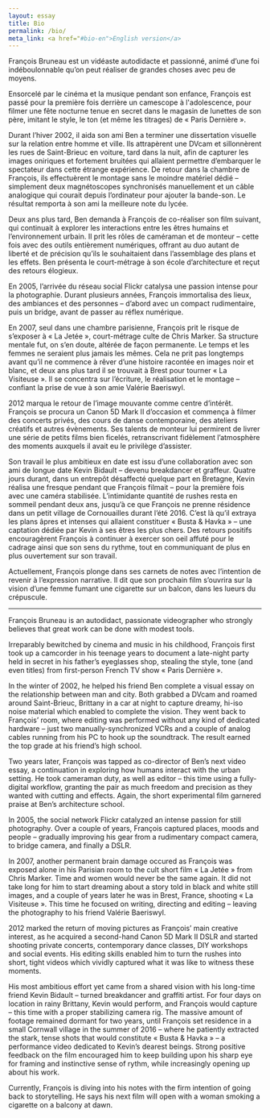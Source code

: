 ```yaml
---
layout: essay
title: Bio
permalink: /bio/
meta_link: <a href="#bio-en">English version</a>
---
```

François Bruneau est un vidéaste autodidacte et passionné, animé d’une foi indéboulonnable qu’on peut réaliser de grandes choses avec peu de moyens.

Ensorcelé par le cinéma et la musique pendant son enfance, François est passé pour la première fois derrière un camescope à l'adolescence, pour filmer une fête nocturne tenue en secret dans le magasin de lunettes de son père, imitant le style, le ton (et même les titrages) de « Paris Dernière ».

Durant l’hiver 2002, il aida son ami Ben a terminer une dissertation visuelle sur la relation entre homme et ville. Ils attrapèrent une DVcam et sillonnèrent les rues de Saint-Brieuc en voiture, tard dans la nuit, afin de capturer les images oniriques et fortement bruitées qui allaient permettre d’embarquer le spectateur dans cette étrange expérience. De retour dans la chambre de François, ils effectuèrent le montage sans le moindre matériel dédié – simplement deux magnétoscopes synchronisés manuellement et un câble analogique qui courait depuis l’ordinateur pour ajouter la bande-son. Le résultat remporta à son ami la meilleure note du lycée.

Deux ans plus tard, Ben demanda à François de co-réaliser son  film suivant, qui continuait à explorer les interactions entre les êtres humains et l’environnement urbain. Il prit les rôles de caméraman et de monteur – cette fois avec des outils entièrement numériques, offrant au duo autant de liberté et de précision qu’ils le souhaitaient dans l’assemblage des plans et les effets. Ben présenta le court-métrage à son école d’architecture et reçut des retours élogieux.

En 2005, l’arrivée du réseau social Flickr catalysa une passion intense pour la photographie. Durant plusieurs années, François immortalisa des lieux, des ambiances et des personnes – d’abord avec un compact rudimentaire, puis un bridge, avant de passer au réflex numérique.

En 2007, seul dans une chambre parisienne, François prit le risque de s’exposer à « La Jetée », court-métrage culte de Chris Marker. Sa structure mentale fut, on s’en doute, altérée de façon permanente. Le temps et les femmes ne seraient plus jamais les mêmes. Cela ne prit pas longtemps avant qu’il ne commence à rêver d’une histoire racontée en images noir et blanc, et deux ans plus tard il se trouvait à Brest pour tourner « La Visiteuse ». Il se concentra sur l’écriture, le réalisation et le montage – confiant la prise de vue à son amie Valérie Baeriswyl.

2012 marqua le retour de l’image mouvante comme centre d’intérêt. François se procura un Canon 5D Mark II d’occasion et commença à filmer des concerts privés, des cours de danse contemporaine, des ateliers créatifs et autres évènements. Ses talents de monteur lui permirent de livrer une série de petits films bien ficelés, retranscrivant fidèlement l’atmosphère des moments auxquels il avait eu le privilège d’assister.

Son travail le plus ambitieux en date est issu d’une collaboration avec son ami de longue date Kevin Bidault – devenu breakdancer et graffeur. Quatre jours durant, dans un entrepôt désaffecté quelque part en Bretagne, Kevin réalisa une fresque pendant que François filmait – pour la première fois avec une caméra stabilisée. L’intimidante quantité de rushes resta en sommeil pendant deux ans, jusqu’à ce que François ne prenne résidence dans un petit village de Cornouailles durant l’été 2016. C’est là qu’il extraya les plans âpres et intenses qui allaient constituer « Busta & Havka » – une captation dédiée par Kevin à ses êtres les plus chers. Des retours positifs encouragèrent François à continuer à exercer son oeil affuté pour le cadrage ainsi que son sens du rythme, tout en communiquant de plus en plus ouvertement sur son travail.

Actuellement, François plonge dans ses carnets de notes avec l’intention de revenir à l’expression narrative. Il dit que son prochain film s’ouvrira sur la vision d’une femme fumant une cigarette sur un balcon, dans les lueurs du crépuscule.

---
<a name="bio-en"></a>

François Bruneau is an autodidact, passionate videographer who strongly believes that great work can be done with modest tools.

Irreparably bewitched by cinema and music in his childhood, François first took up a camcorder in his teenage years to document a late-night party held in secret in his father’s eyeglasses shop, stealing the style, tone (and even titles) from first-person French TV show « Paris Dernière ».

In the winter of 2002, he helped his friend Ben complete a visual essay on the relationship between man and city. Both grabbed a DVcam and roamed around Saint-Brieuc, Brittany in a car at night to capture dreamy, hi-iso noise material which enabled to complete the vision. They went back to François’ room, where editing was performed without any kind of dedicated hardware – just two manually-synchronized VCRs and a couple of analog cables running from his PC to hook up the soundtrack. The result earned the top grade at his friend’s high school.

Two years later, François was tapped as co-director of Ben’s next video essay, a continuation in exploring how humans interact with the urban setting. He took cameraman duty, as well as editor – this time using a fully-digital workflow, granting the pair as much freedom and precision as they wanted with cutting and effects. Again, the short experimental film garnered praise at Ben’s architecture school.

In 2005, the social network Flickr catalyzed an intense passion for still photography. Over a couple of years, François captured places, moods and people – gradually improving his gear from a rudimentary compact camera, to bridge camera, and finally a DSLR.

In 2007, another permanent brain damage occured as François was exposed alone in his Parisian room to the cult short film « La Jetée » from Chris Marker. Time and women would never be the same again. It did not take long for him to start dreaming about a story told in black and white still images, and a couple of years later he was in Brest, France, shooting « La Visiteuse ». This time he focused on writing, directing and editing – leaving the photography to his friend Valérie Baeriswyl.

2012 marked the return of moving pictures as François’ main creative interest, as he acquired a second-hand Canon 5D Mark II DSLR and started shooting private concerts, contemporary dance classes, DIY workshops and social events. His editing skills enabled him to turn the rushes into short, tight videos which vividly captured what it was like to witness these moments.

His most ambitious effort yet came from a shared vision with his long-time friend Kevin Bidault – turned breakdancer and graffiti artist. For four days on location in rainy Brittany, Kevin would perform, and François would capture – this time with a proper stabilizing camera rig. The massive amount of footage remained dormant for two years, until François set residence in a small Cornwall village in the summer of 2016 – where he patiently extracted the stark, tense shots that would constitute « Busta & Havka » – a performance video dedicated to Kevin’s dearest beings. Strong positive feedback on the film encouraged him to keep building upon his sharp eye for framing and instinctive sense of rythm, while increasingly opening up about his work.

Currently, François is diving into his notes with the firm intention of going back to storytelling. He says his next film will open with a woman smoking a cigarette on a balcony at dawn.
